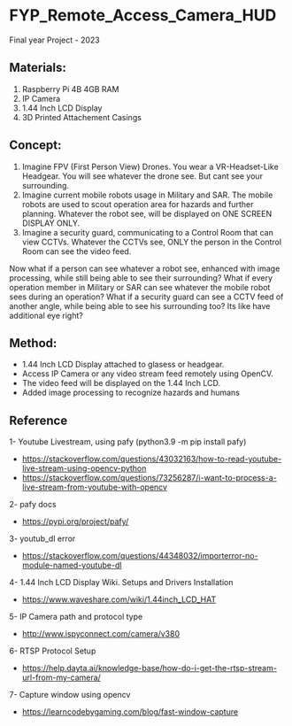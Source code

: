 # FYP_Remote_Access_Camera_HUD

Final year Project - 2023

## Materials:
1. Raspberry Pi 4B 4GB RAM
2. IP Camera
3. 1.44 Inch LCD Display
4. 3D Printed Attachement Casings


## Concept:
1. Imagine FPV (First Person View) Drones. You wear a VR-Headset-Like Headgear. You will see whatever the drone see. But cant see your surrounding.
2. Imagine current mobile robots usage in Military and SAR. The mobile robots are used to scout operation area for hazards and further planning. Whatever the robot see, will be displayed on ONE SCREEN DISPLAY ONLY.
3. Imagine a security guard, communicating to a Control Room that can view CCTVs. Whatever the CCTVs see, ONLY the person in the Control Room can see the video feed.

Now what if a person can see whatever a robot see, enhanced with image processing, while still being able to see their surrounding? What if every operation member in Military or SAR can see whatever the mobile robot sees during an operation? What if a security guard can see a CCTV feed of another angle, while being able to see his surrounding too? Its like have additional eye right?

## Method:
- 1.44 Inch LCD Display attached to glasess or headgear.
- Access IP Camera or any video stream feed remotely using OpenCV.
- The video feed will be displayed on the 1.44 Inch LCD.
- Added image processing to recognize hazards and humans


## Reference

1- Youtube Livestream, using pafy (python3.9 -m pip install pafy)
- https://stackoverflow.com/questions/43032163/how-to-read-youtube-live-stream-using-opencv-python
- https://stackoverflow.com/questions/73256287/i-want-to-process-a-live-stream-from-youtube-with-opencv

2- pafy docs
- https://pypi.org/project/pafy/

3- youtub_dl error
- https://stackoverflow.com/questions/44348032/importerror-no-module-named-youtube-dl

4- 1.44 Inch LCD Display Wiki. Setups and Drivers Installation
- https://www.waveshare.com/wiki/1.44inch_LCD_HAT

5- IP Camera path and protocol type
- http://www.ispyconnect.com/camera/v380

6- RTSP Protocol Setup
- https://help.dayta.ai/knowledge-base/how-do-i-get-the-rtsp-stream-url-from-my-camera/

7- Capture window using opencv
- https://learncodebygaming.com/blog/fast-window-capture

